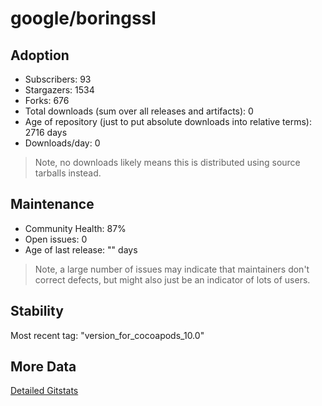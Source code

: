 # google/boringssl

## Adoption

- Subscribers: 93
- Stargazers: 1534
- Forks: 676
- Total downloads (sum over all releases and artifacts): 0
- Age of repository (just to put absolute downloads into relative terms): 2716 days
- Downloads/day: 0

> Note, no downloads likely means this is distributed using source tarballs instead.

## Maintenance

- Community Health: 87%
- Open issues: 0
- Age of last release: "<No Releases>" days

> Note, a large number of issues may indicate that maintainers don't correct defects, but might also
> just be an indicator of lots of users.

## Stability

Most recent tag: "version_for_cocoapods_10.0"

## More Data

[Detailed Gitstats](/bazel-catalog/gitstats/google/boringssl)

